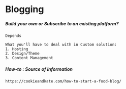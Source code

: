 # Blogging

##### Build your own or Subscribe to an existing platform?

```
Depends

What you'll have to deal with in Custom solution:
1. Hosting
2. Design/Theme
3. Content Management
```

##### How-to : Source of information

```
https://cookieandkate.com/how-to-start-a-food-blog/
```



